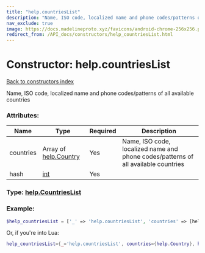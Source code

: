 ```yaml
---
title: "help.countriesList"
description: "Name, ISO code, localized name and phone codes/patterns of all available countries"
nav_exclude: true
image: https://docs.madelineproto.xyz/favicons/android-chrome-256x256.png
redirect_from: /API_docs/constructors/help_countriesList.html
---
```

# Constructor: help.countriesList  
[Back to constructors index](index.md)



Name, ISO code, localized name and phone codes/patterns of all available countries

### Attributes:

| Name     |    Type       | Required | Description |
|----------|---------------|----------|-------------|
|countries|Array of [help.Country](../constructors/help.Country.md) | Yes|Name, ISO code, localized name and phone codes/patterns of all available countries|
|hash|[int](../types/int.md) | Yes|



### Type: [help.CountriesList](../types/help.CountriesList.md)


### Example:

```php
$help_countriesList = ['_' => 'help.countriesList', 'countries' => [help.Country, help.Country], 'hash' => int];
```  


Or, if you're into Lua:

```lua
help_countriesList={_='help.countriesList', countries={help.Country}, hash=int}

```


